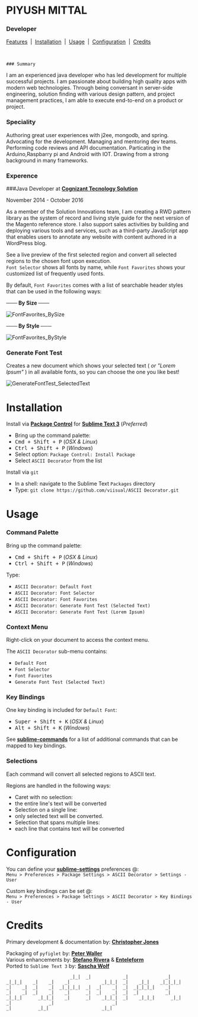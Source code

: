 # PIYUSH MITTAL

### Developer

[Features](https://github.com/viisual/ASCII-Decorator#features) &nbsp;|&nbsp; [Installation](https://github.com/viisual/ASCII-Decorator#installation) &nbsp;|&nbsp; [Usage](https://github.com/viisual/ASCII-Decorator#usage) &nbsp;|&nbsp; [Configuration](https://github.com/viisual/ASCII-Decorator#configuration) &nbsp;|&nbsp; [Credits](https://github.com/viisual/ASCII-Decorator#credits)

&nbsp;


```
### Summary
```
I am an experienced java developer who has led development for multiple successful projects. I am passionate about building high quality apps with modern web technologies. Through being conversant in server-side engineering, solution finding with various design pattern, and project management practices, I am able to execute end-to-end on a product or project.

### Speciality
Authoring great user experiences with j2ee, mongodb, and spring. Advocating for the development. Managing and mentoring dev teams. Performing code reviews and API documentation. Particating in the Arduino,Raspbarry pi and Android with IOT. Drawing from a strong background in many frameworks.

### Experence

###Java Developer at  [**Cognizant Tecnology Solution**](https://www.cognizant.com/)

November 2014 - October 2016

As a member of the Solution Innovations team, I am creating a RWD pattern library as the system of record and living style guide for the next version of the Magento reference store. I also support sales activities by building and deploying various tools and services, such as a third-party JavaScript app that enables users to annotate any website with content authored in a WordPress blog.


See a live preview of the first selected region and convert all selected regions to the chosen font upon execution.  
`Font Selector` shows all fonts by name, while `Font Favorites` shows your customized list of frequently used fonts.

By default, `Font Favorites` comes with a list of searchable header styles that can be used in the following ways:

**─── By Size ───**

![**FontFavorites_BySize**](https://raw.githubusercontent.com/Enteleform/ASCII-Decorator/master/GIFs/FontFavorites_BySize.gif)

**─── By Style ───**

![**FontFavorites_ByStyle**](https://raw.githubusercontent.com/Enteleform/ASCII-Decorator/master/GIFs/FontFavorites_ByStyle.gif)

### Generate Font Test

Creates a new document which shows your selected text ( *or "Lorem Ipsum"* ) in all available fonts, so you can choose the one you like best!

![**GenerateFontTest_SelectedText**](https://raw.githubusercontent.com/Enteleform/ASCII-Decorator/master/GIFs/GenerateFontTest_SelectedText.gif)

# Installation

Install via [**Package Control**](https://packagecontrol.io/installation) for [**Sublime Text 3**](https://www.sublimetext.com/3) (*Preferred*)

* Bring up the command palette:
 * <kbd>Cmd + Shift + P</kbd> (*OSX & Linux*)
 * <kbd>Ctrl + Shift + P</kbd> (*Windows*)
* Select option: `Package Control: Install Package`
* Select `ASCII Decorator` from the list

Install via `git`

* In a shell: navigate to the Sublime Text `Packages` directory
* Type: `git clone https://github.com/viisual/ASCII Decorator.git`

# Usage

### Command Palette

Bring up the command palette:
* <kbd>Cmd + Shift + P</kbd> (*OSX & Linux*)
* <kbd>Ctrl + Shift + P</kbd> (*Windows*)

Type:

* `ASCII Decorator: Default Font`
* `ASCII Decorator: Font Selector`
* `ASCII Decorator: Font Favorites`
* `ASCII Decorator: Generate Font Test (Selected Text)`
* `ASCII Decorator: Generate Font Test (Lorem Ipsum)`

### Context Menu

Right-click on your document to access the context menu.

The `ASCII Decorator` sub-menu contains:

* `Default Font`
* `Font Selector`
* `Font Favorites`
* `Generate Font Test (Selected Text)`

### Key Bindings

One key binding is included for `Default Font`:

 * <kbd>Super + Shift + K</kbd> (*OSX & Linux*)
 * <kbd>Alt + Shift + K</kbd> (*Windows*)

See [**sublime-commands**](https://github.com/viisual/ASCII-Decorator/blob/master/Default.sublime-commands) for a list of additional commands that can be mapped to key bindings.

### Selections

Each command will convert all selected regions to ASCII text.

Regions are handled in the following ways:

* Caret with no selection:
 * the entire line's text will be converted
* Selection on a single line:
 * only selected text will be converted.
* Selection that spans multiple lines:
 * each line that contains text will be converted

# Configuration

You can define your [**sublime-settings**](https://github.com/viisual/ASCII-Decorator/blob/master/ASCII%20Decorator.sublime-settings) preferences @:  
`Menu > Preferences > Package Settings > ASCII Decorator > Settings - User`

Custom key bindings can be set @:  
`Menu > Preferences > Package Settings > ASCII Decorator > Key Bindings - User`

# Credits

Primary development & documentation by: [**Christopher Jones**](mailto:cjones@insub.org)

Packaging of `pyfiglet` by: [**Peter Waller**](mailto:peter.waller@gmail.com)  
Various enhancements by: [**Stefano Rivera**](mailto:stefano@rivera.za.net) & [**Enteleform**](https://packagecontrol.io/browse/authors/Enteleform)  
Ported to `Sublime Text 3` by: [**Sascha Wolf**](mailto:swolf.dev@gmail.com)  

```
                        _|_|  _|            _|              _|
_|_|_|    _|    _|    _|            _|_|_|  _|    _|_|    _|_|_|_|
_|    _|  _|    _|  _|_|_|_|  _|  _|    _|  _|  _|_|_|_|    _|
_|    _|  _|    _|    _|      _|  _|    _|  _|  _|          _|
_|_|_|      _|_|_|    _|      _|    _|_|_|  _|    _|_|_|      _|_|
_|              _|                      _|
_|          _|_|                    _|_|
```
